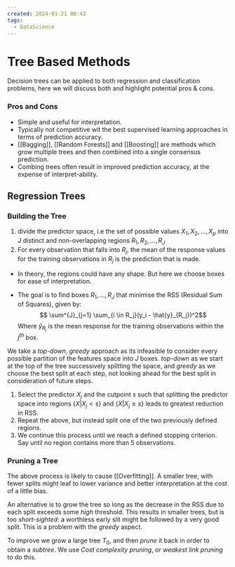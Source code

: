 ```yaml
---
created: 2024-01-21 00:43
tags:
  - DataScience
---
```


# Tree Based Methods

Decision trees can be applied to both regression and classification problems, here we will discuss both and highlight potential pros & cons.

### Pros and Cons
- Simple and useful for interpretation.
- Typically not competitive wit the best supervised learning approaches in terms of prediction accuracy.
- [[Bagging]], [[Random Forests]] and [[Boosting]] are methods which grow multiple trees and then combined into a single consensus prediction.
- Combing trees often result in improved prediction accuracy, at the expense of interpret-ability. 

## Regression Trees

### Building the Tree
1. divide the predictor space, i.e the set of possible values $X_1, X_2, \dots, X_p$ into $J$ distinct and non-overlapping regions $R_1, R_2, \dots, R_J$
2. For every observation that falls into $R_j$, the mean of the response values for the training observations in $R_j$ is the prediction that is made.

- In theory, the regions could have any shape. But here we choose boxes for ease of interpretation.

 - The goal is to find boxes $R_1, \dots, R_J$ that minimise the RSS (Residual Sum of Squares), given by:
		$$ \sum^{J}_{j=1} \sum_{i \in R_j}(y_i - \hat{y}_{R_j})^2$$
Where $\hat{y}_{R_j}$ is the mean response for the training observations within the $j^{th}$ box.

We take a *top-down*, *greedy* approach as its infeasible to consider every possible partition of the features space into $J$ boxes. *top-down* as we start at the top of the tree successively splitting the space, and *greedy* as we choose the best split at each step, not looking ahead for the best split in consideration of future steps.

1. Select the predictor $X_j$ and the cutpoint $s$ such that splitting the predictor space into regions $\{X | X_j < s\}$ and $\{X | X_j \geq s\}$ leads to greatest reduction in RSS.
2. Repeat the above, but instead split one of the two previously defined regions.
3. We continue this process until we reach a defined stopping criterion. Say until no region contains more than 5 observations.

### Pruning a Tree
The above process is likely to cause [[Overfitting]]. A smaller tree, with fewer splits might leaf to lower variance and better interpretation at the cost of a little bias.

An alternative is to grow the tree so long as the decrease in the RSS due to each split exceeds some *high* threshold. This results in smaller trees, but is too *short-sighted*: a worthless early slit might be followed by a very good split. This is a problem with the *greedy* aspect.

To improve we grow a large tree $T_0$, and then *prune* it back in order to obtain a *subtree*. We use *Cost complexity pruning*, or *weakest link pruning* to do this.